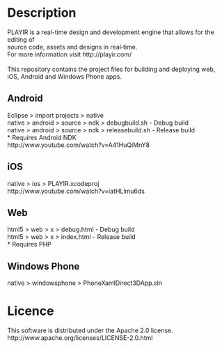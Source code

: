Description
===========
<dl>
PLAYIR is a real-time design and development engine that allows for the editing of <br>source code, assets and designs in real&#8209;time.<br>
For more information visit http://playir.com/<br><br>
This repository contains the project files for building and deploying web, iOS, Android and Windows Phone apps.
</dl>

Android
------
<dl>
Eclipse > import projects > native<br>
native > android > source > ndk > debugbuild.sh - Debug build<br>
native > android > source > ndk > releasebuild.sh - Release build<br>
* Requires Android NDK<br>
http://www.youtube.com/watch?v=A41HuQiMnY8
</dl>

iOS
------
<dl>
native > ios > PLAYIR.xcodeproj<br>
http://www.youtube.com/watch?v=iatHLlmu6ds
</dl>

Web
------
<dl>
html5 > web > x > debug.html - Debug build<br>
html5 > web > x > index.html - Release build<br>
* Requires PHP
</dl>

Windows Phone
------
<dl>
native > windowsphone > PhoneXamlDirect3DApp.sln
</dl>


Licence
=======
<dl>
This software is distributed under the Apache 2.0 license.<br>
http://www.apache.org/licenses/LICENSE-2.0.html
</dl>
